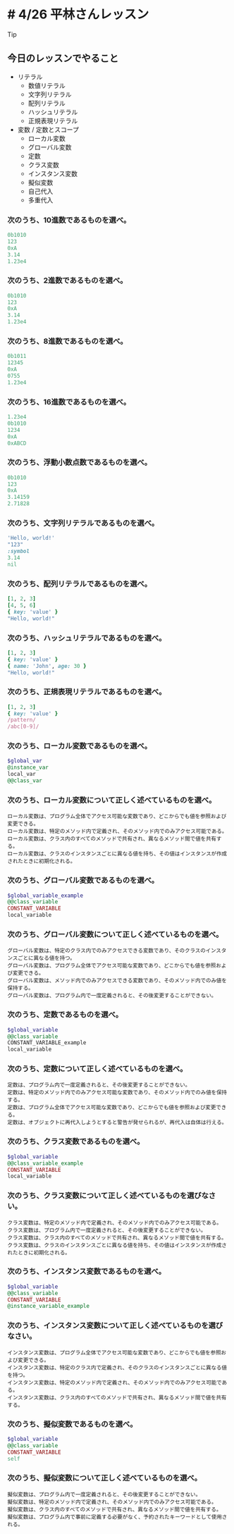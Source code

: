 # # 4/26 平林さんレッスン

> [!TIP]
> 
> ## 今日のレッスンでやること
> - リテラル
>   - 数値リテラル
>   - 文字列リテラル
>   - 配列リテラル
>   - ハッシュリテラル
>   - 正規表現リテラル
> - 変数 / 定数とスコープ
>   - ローカル変数
>   - グローバル変数
>   - 定数
>   - クラス変数
>   - インスタンス変数
>   - 擬似変数
>   - 自己代入
>   - 多重代入


### 次のうち、10進数であるものを選べ。

```ruby
0b1010
123
0xA
3.14
1.23e4
```

### 次のうち、2進数であるものを選べ。

```ruby
0b1010
123
0xA
3.14
1.23e4
```

### 次のうち、8進数であるものを選べ。

```ruby
0b1011
12345
0xA
0755
1.23e4
```


### 次のうち、16進数であるものを選べ。

```ruby
1.23e4
0b1010
1234
0xA
0xABCD
```

### 次のうち、浮動小数点数であるものを選べ。

```ruby
0b1010
123
0xA
3.14159
2.71828
```

### 次のうち、文字列リテラルであるものを選べ。

```ruby
'Hello, world!'
"123"
:symbol
3.14
nil
```

### 次のうち、配列リテラルであるものを選べ。

```ruby
[1, 2, 3]
[4, 5, 6]
{ key: 'value' }
"Hello, world!"
```

### 次のうち、ハッシュリテラルであるものを選べ。

```ruby
[1, 2, 3]
{ key: 'value' }
{ name: 'John', age: 30 }
"Hello, world!"
```

### 次のうち、正規表現リテラルであるものを選べ。

```ruby
[1, 2, 3]
{ key: 'value' }
/pattern/
/abc[0-9]/
```

### 次のうち、ローカル変数であるものを選べ。

```ruby
$global_var
@instance_var
local_var
@@class_var
```

### 次のうち、ローカル変数について正しく述べているものを選べ。

```
ローカル変数は、プログラム全体でアクセス可能な変数であり、どこからでも値を参照および変更できる。
ローカル変数は、特定のメソッド内で定義され、そのメソッド内でのみアクセス可能である。
ローカル変数は、クラス内のすべてのメソッドで共有され、異なるメソッド間で値を共有する。
ローカル変数は、クラスのインスタンスごとに異なる値を持ち、その値はインスタンスが作成されたときに初期化される。
```

### 次のうち、グローバル変数であるものを選べ。

```ruby
$global_variable_example
@@class_variable
CONSTANT_VARIABLE
local_variable
```

### 次のうち、グローバル変数について正しく述べているものを選べ。

```
グローバル変数は、特定のクラス内でのみアクセスできる変数であり、そのクラスのインスタンスごとに異なる値を持つ。
グローバル変数は、プログラム全体でアクセス可能な変数であり、どこからでも値を参照および変更できる。
グローバル変数は、メソッド内でのみアクセスできる変数であり、そのメソッド内でのみ値を保持する。
グローバル変数は、プログラム内で一度定義されると、その後変更することができない。
```

### 次のうち、定数であるものを選べ。

```ruby
$global_variable
@@class_variable
CONSTANT_VARIABLE_example
local_variable
```

### 次のうち、定数について正しく述べているものを選べ。

```
定数は、プログラム内で一度定義されると、その後変更することができない。
定数は、特定のメソッド内でのみアクセス可能な変数であり、そのメソッド内でのみ値を保持する。
定数は、プログラム全体でアクセス可能な変数であり、どこからでも値を参照および変更できる。
定数は、オブジェクトに再代入しようとすると警告が発せられるが、再代入は自体は行える。
```

### 次のうち、クラス変数であるものを選べ。

```ruby
$global_variable
@@class_variable_example
CONSTANT_VARIABLE
local_variable
```

### 次のうち、クラス変数について正しく述べているものを選びなさい。

```
クラス変数は、特定のメソッド内で定義され、そのメソッド内でのみアクセス可能である。
クラス変数は、プログラム内で一度定義されると、その後変更することができない。
クラス変数は、クラス内のすべてのメソッドで共有され、異なるメソッド間で値を共有する。
クラス変数は、クラスのインスタンスごとに異なる値を持ち、その値はインスタンスが作成されたときに初期化される。
```

### 次のうち、インスタンス変数であるものを選べ。

```ruby
$global_variable
@@class_variable
CONSTANT_VARIABLE
@instance_variable_example
```

### 次のうち、インスタンス変数について正しく述べているものを選びなさい。

```
インスタンス変数は、プログラム全体でアクセス可能な変数であり、どこからでも値を参照および変更できる。
インスタンス変数は、特定のクラス内で定義され、そのクラスのインスタンスごとに異なる値を持つ。
インスタンス変数は、特定のメソッド内で定義され、そのメソッド内でのみアクセス可能である。
インスタンス変数は、クラス内のすべてのメソッドで共有され、異なるメソッド間で値を共有する。
```

### 次のうち、擬似変数であるものを選べ。

```ruby
$global_variable
@@class_variable
CONSTANT_VARIABLE
self
```

### 次のうち、擬似変数について正しく述べているものを選べ。

```
擬似変数は、プログラム内で一度定義されると、その後変更することができない。
擬似変数は、特定のメソッド内で定義され、そのメソッド内でのみアクセス可能である。
擬似変数は、クラス内のすべてのメソッドで共有され、異なるメソッド間で値を共有する。
擬似変数は、プログラム内で事前に定義する必要がなく、予約されたキーワードとして使用される。
```
